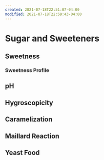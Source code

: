 ```yaml
---
created: 2021-07-18T22:51:07-04:00
modified: 2021-07-18T22:59:43-04:00
---
```


# Sugar and Sweeteners

## Sweetness

### Sweetness Profile

## pH

## Hygroscopicity

## Caramelization

## Maillard Reaction

## Yeast Food
